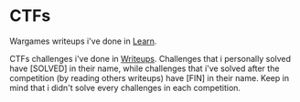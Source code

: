 # CTFs

Wargames writeups i've done in [Learn](Learn/).

CTFs challenges i've done in [Writeups](Writeups/). Challenges that i personally
solved have [SOLVED] in their name, while challenges that i've solved after the
competition (by reading others writeups) have [FIN] in their name. Keep in mind
that i didn't solve every challenges in each competition.
